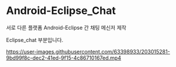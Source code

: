 # Android-Eclipse_Chat

서로 다른 플랫폼 Android-Eclipse 간 채팅 메신저 제작

Eclipse_chat 부분입니다.

https://user-images.githubusercontent.com/63398933/203015281-9bd99f8c-dec2-41ed-9f15-4c86710167ed.mp4
